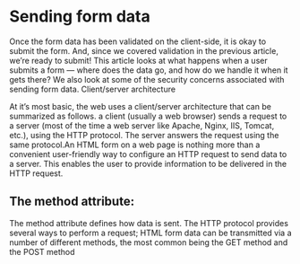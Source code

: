 # Sending form data
Once the form data has been validated on the client-side, it is okay to submit the form. And, since we covered validation in the previous article, we’re ready to submit! This article looks at what happens when a user submits a form — where does the data go, and how do we handle it when it gets there? We also look at some of the security concerns associated with sending form data. Client/server architecture

At it’s most basic, the web uses a client/server architecture that can be summarized as follows. a client (usually a web browser) sends a request to a server (most of the time a web server like Apache, Nginx, IIS, Tomcat, etc.), using the HTTP protocol. The server answers the request using the same protocol.An HTML form on a web page is nothing more than a convenient user-friendly way to configure an HTTP request to send data to a server. This enables the user to provide information to be delivered in the HTTP request.

## The method attribute:
The method attribute defines how data is sent. The HTTP protocol provides several ways to perform a request; HTML form data can be transmitted via a number of different methods, the most common being the GET method and the POST method